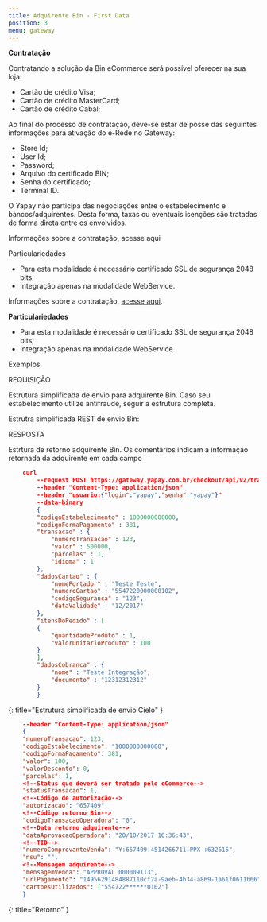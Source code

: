 ```yaml
---
title: Adquirente Bin - First Data
position: 3
menu: gateway
---
```


**Contratação**

Contratando a solução da Bin eCommerce será possível oferecer na sua loja:

* Cartão de crédito Visa;
* Cartão de crédito MasterCard;
* Cartão de crédito Cabal;

Ao final do processo de contratação, deve-se estar de posse das seguintes informações para ativação do e-Rede no Gateway:

* Store Id;
* User Id;
* Password;
* Arquivo do certificado BIN;
* Senha do certificado;
* Terminal ID.

O Yapay não participa das negociações entre o estabelecimento e bancos/adquirentes. Desta forma, taxas ou eventuais isenções são tratadas de forma direta entre os envolvidos.

Informações sobre a contratação, acesse aqui

Particulariedades

* Para esta modalidade é necessário certificado SSL de segurança 2048 bits;
* Integração apenas na modalidade WebService.

Informações sobre a contratação, <a href="https://www.bin.com.br/content/bin/pt_br/home/peca-ja/solicite-seu-credenciamento.html" target="_blank" class="linkPadraoVerde">acesse aqui</a>.

**Particulariedades**

* Para esta modalidade é necessário certificado SSL de segurança 2048 bits;
* Integração apenas na modalidade WebService.


Exemplos

REQUISIÇÃO

Estrutura simplificada de envio para adquirente Bin. Caso seu estabelecimento utilize antifraude, seguir a estrutura completa.

Estrutra simplificada REST de envio Bin:

RESPOSTA

Estrtura de retorno adquirente Bin. Os comentários indicam a informação retornada da adquirente em cada campo

~~~json
    curl
        --request POST https://gateway.yapay.com.br/checkout/api/v2/transacao
        --header "Content-Type: application/json"
        --header "usuario:{"login":"yapay","senha":"yapay"}"
        --data-binary
        {
        "codigoEstabelecimento" : 1000000000000,
        "codigoFormaPagamento" : 381,
        "transacao" : {
            "numeroTransacao" : 123,
            "valor" : 500000,
            "parcelas" : 1,
            "idioma" : 1
        },
        "dadosCartao" : {
            "nomePortador" : "Teste Teste",
            "numeroCartao" : "5547220000000102",
            "codigoSeguranca" : "123",
            "dataValidade" : "12/2017"
        },
        "itensDoPedido" : [
        {
            "quantidadeProduto" : 1,
            "valorUnitarioProduto" : 100
        }
        ],
        "dadosCobranca" : {
            "nome" : "Teste Integração",
            "documento" : "12312312312"
        }
        }
~~~
{: title="Estrutura simplificada de envio Cielo" }

~~~json
    --header "Content-Type: application/json"
    {
    "numeroTransacao": 123,
    "codigoEstabelecimento": "1000000000000",
    "codigoFormaPagamento": 381,
    "valor": 100,
    "valorDesconto": 0,
    "parcelas": 1,
    <!--Status que deverá ser tratado pelo eCommerce-->
    "statusTransacao": 1,
    <!--Código de autorização-->
    "autorizacao": "657409",
    <!--Código retorno Bin-->
    "codigoTransacaoOperadora": "0",
    <!--Data retorno adquirente-->
    "dataAprovacaoOperadora": "20/10/2017 16:36:43",
    <!--TID-->
    "numeroComprovanteVenda": "Y:657409:4514266711:PPX :632615",
    "nsu": "",
    <!--Mensagem adquirente-->
    "mensagemVenda": "APPROVAL 000009113",
    "urlPagamento": "14956291484887110cf2a-9aeb-4b34-a869-1a61f0611b66",
    "cartoesUtilizados": ["554722******0102"]
    }
~~~
{: title="Retorno" }